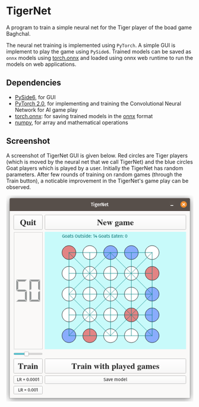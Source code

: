 # TigerNet

A program to train a simple neural net for the Tiger player of the boad game Baghchal.

The neural net training is implemented using `PyTorch`. A simple GUI is implement to play the game using `PySide6`. Trained models can be saved as `onnx` models using [torch.onnx](https://pytorch.org/docs/stable/onnx.html) and loaded using onnx web runtime to run the models on web applications. 

## Dependencies
* [PySide6](https://wiki.qt.io/Qt_for_Python), for GUI
* [PyTorch 2.0](https://pytorch.org/), for implementing and training the Convolutional Neural Network for AI game play
* [torch.onnx](https://pytorch.org/docs/stable/onnx.html): for saving trained models in the [onnx](https://onnx.ai/) format
* [numpy](https://numpy.org/), for array and mathematical operations

## Screenshot
A screenshot of TigerNet GUI is given below. Red circles are Tiger players (which is moved by the neural net that we call TigerNet) and the blue circles Goat players which is played by a user. Initially the TigerNet has random parameters. After few rounds of training on random games (through the Train button), a noticable improvement in the TigerNet's game play can be observed.

![Screenshot of TigerNet GUI](tigernet.png)
